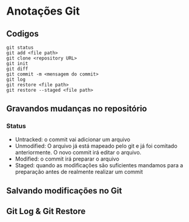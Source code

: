 # Anotações Git

## Codigos
```git
git status
git add <file path>
git clone <repository URL>
git init
git diff
git commit -m <mensagem do commit>
git log
git restore <file path>
git restore --staged <file path>
```

## Gravandos mudanças no repositório

### Status
- Untracked: o commit vai adicionar um arquivo
- Unmodified: O arquivo já está mapeado pelo git e já foi comitado anteriormente. O novo commit irá editar o arquivo.
- Modified: o commit irá preparar o arquivo
- Staged: quando as modificações são suficientes mandamos para a preparação antes de realmente realizar um commit

## Salvando modificações no Git
## Git Log & Git Restore